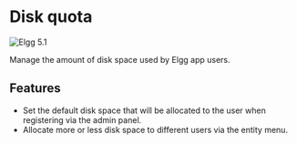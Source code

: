 Disk quota
====================
![Elgg 5.1](https://img.shields.io/badge/Elgg-5.1-purple.svg?style=flat-square)

Manage the amount of disk space used by Elgg app users.

## Features

* Set the default disk space that will be allocated to the user when registering via the admin panel.
* Allocate more or less disk space to different users via the entity menu.
